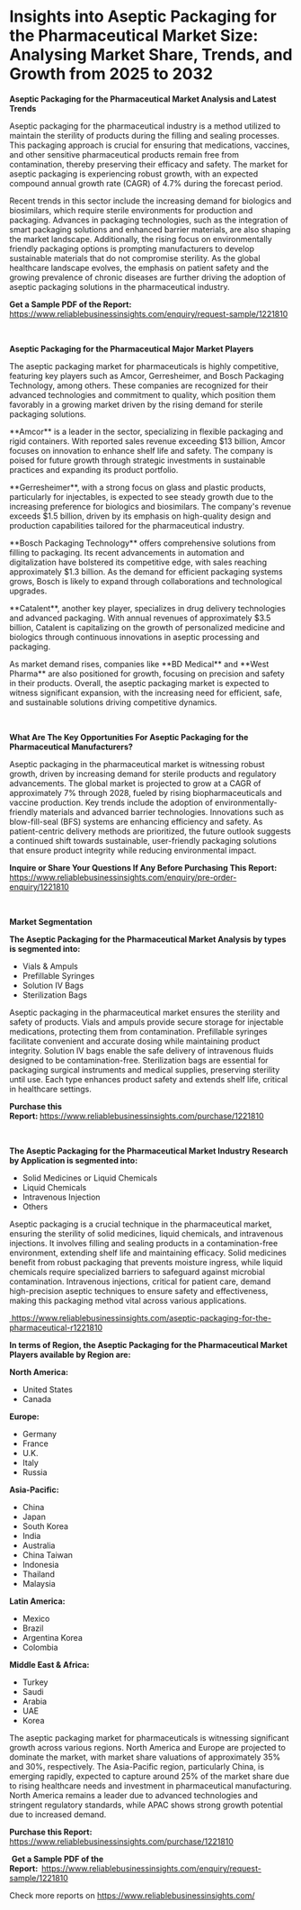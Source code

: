 <p><h1>Insights into Aseptic Packaging for the Pharmaceutical Market Size: Analysing Market Share, Trends, and Growth from 2025 to 2032</h1></p><p><strong>Aseptic Packaging for the Pharmaceutical Market Analysis and Latest Trends</strong></p>
<p><p>Aseptic packaging for the pharmaceutical industry is a method utilized to maintain the sterility of products during the filling and sealing processes. This packaging approach is crucial for ensuring that medications, vaccines, and other sensitive pharmaceutical products remain free from contamination, thereby preserving their efficacy and safety. The market for aseptic packaging is experiencing robust growth, with an expected compound annual growth rate (CAGR) of 4.7% during the forecast period. </p><p>Recent trends in this sector include the increasing demand for biologics and biosimilars, which require sterile environments for production and packaging. Advances in packaging technologies, such as the integration of smart packaging solutions and enhanced barrier materials, are also shaping the market landscape. Additionally, the rising focus on environmentally friendly packaging options is prompting manufacturers to develop sustainable materials that do not compromise sterility. As the global healthcare landscape evolves, the emphasis on patient safety and the growing prevalence of chronic diseases are further driving the adoption of aseptic packaging solutions in the pharmaceutical industry.</p></p>
<p><strong>Get a Sample PDF of the Report:&nbsp;</strong> <a href="https://www.reliablebusinessinsights.com/enquiry/request-sample/1221810?utm_campaign=2239&utm_medium=2&utm_source=Github&utm_content=ia&utm_term=08032025&utm_id=aseptic-packaging-for-the-pharmaceutical">https://www.reliablebusinessinsights.com/enquiry/request-sample/1221810</a></p>
<p>&nbsp;</p>
<p><strong>Aseptic Packaging for the Pharmaceutical Major Market Players</strong></p>
<p><p>The aseptic packaging market for pharmaceuticals is highly competitive, featuring key players such as Amcor, Gerresheimer, and Bosch Packaging Technology, among others. These companies are recognized for their advanced technologies and commitment to quality, which position them favorably in a growing market driven by the rising demand for sterile packaging solutions.</p><p>**Amcor** is a leader in the sector, specializing in flexible packaging and rigid containers. With reported sales revenue exceeding $13 billion, Amcor focuses on innovation to enhance shelf life and safety. The company is poised for future growth through strategic investments in sustainable practices and expanding its product portfolio.</p><p>**Gerresheimer**, with a strong focus on glass and plastic products, particularly for injectables, is expected to see steady growth due to the increasing preference for biologics and biosimilars. The company's revenue exceeds $1.5 billion, driven by its emphasis on high-quality design and production capabilities tailored for the pharmaceutical industry.</p><p>**Bosch Packaging Technology** offers comprehensive solutions from filling to packaging. Its recent advancements in automation and digitalization have bolstered its competitive edge, with sales reaching approximately $1.3 billion. As the demand for efficient packaging systems grows, Bosch is likely to expand through collaborations and technological upgrades.</p><p>**Catalent**, another key player, specializes in drug delivery technologies and advanced packaging. With annual revenues of approximately $3.5 billion, Catalent is capitalizing on the growth of personalized medicine and biologics through continuous innovations in aseptic processing and packaging.</p><p>As market demand rises, companies like **BD Medical** and **West Pharma** are also positioned for growth, focusing on precision and safety in their products. Overall, the aseptic packaging market is expected to witness significant expansion, with the increasing need for efficient, safe, and sustainable solutions driving competitive dynamics.</p></p>
<p>&nbsp;</p>
<p><strong>What Are The Key Opportunities For Aseptic Packaging for the Pharmaceutical Manufacturers?</strong></p>
<p><p>Aseptic packaging in the pharmaceutical market is witnessing robust growth, driven by increasing demand for sterile products and regulatory advancements. The global market is projected to grow at a CAGR of approximately 7% through 2028, fueled by rising biopharmaceuticals and vaccine production. Key trends include the adoption of environmentally-friendly materials and advanced barrier technologies. Innovations such as blow-fill-seal (BFS) systems are enhancing efficiency and safety. As patient-centric delivery methods are prioritized, the future outlook suggests a continued shift towards sustainable, user-friendly packaging solutions that ensure product integrity while reducing environmental impact.</p></p>
<p><strong>Inquire or Share Your Questions If Any Before Purchasing This Report:</strong> <a href="https://www.reliablebusinessinsights.com/enquiry/pre-order-enquiry/1221810?utm_campaign=2239&utm_medium=2&utm_source=Github&utm_content=ia&utm_term=08032025&utm_id=aseptic-packaging-for-the-pharmaceutical">https://www.reliablebusinessinsights.com/enquiry/pre-order-enquiry/1221810</a></p>
<p>&nbsp;</p>
<p><strong>Market Segmentation</strong></p>
<p><strong>The Aseptic Packaging for the Pharmaceutical Market Analysis by types is segmented into:</strong></p>
<p><ul><li>Vials & Ampuls</li><li>Prefillable Syringes</li><li>Solution IV Bags</li><li>Sterilization Bags</li></ul></p>
<p><p>Aseptic packaging in the pharmaceutical market ensures the sterility and safety of products. Vials and ampuls provide secure storage for injectable medications, protecting them from contamination. Prefillable syringes facilitate convenient and accurate dosing while maintaining product integrity. Solution IV bags enable the safe delivery of intravenous fluids designed to be contamination-free. Sterilization bags are essential for packaging surgical instruments and medical supplies, preserving sterility until use. Each type enhances product safety and extends shelf life, critical in healthcare settings.</p></p>
<p><strong>Purchase this Report:&nbsp;</strong><a href="https://www.reliablebusinessinsights.com/purchase/1221810?utm_campaign=2239&utm_medium=2&utm_source=Github&utm_content=ia&utm_term=08032025&utm_id=aseptic-packaging-for-the-pharmaceutical">https://www.reliablebusinessinsights.com/purchase/1221810</a></p>
<p>&nbsp;</p>
<p><strong>The Aseptic Packaging for the Pharmaceutical Market Industry Research by Application is segmented into:</strong></p>
<p><ul><li>Solid Medicines or Liquid Chemicals</li><li>Liquid Chemicals</li><li>Intravenous Injection</li><li>Others</li></ul></p>
<p><p>Aseptic packaging is a crucial technique in the pharmaceutical market, ensuring the sterility of solid medicines, liquid chemicals, and intravenous injections. It involves filling and sealing products in a contamination-free environment, extending shelf life and maintaining efficacy. Solid medicines benefit from robust packaging that prevents moisture ingress, while liquid chemicals require specialized barriers to safeguard against microbial contamination. Intravenous injections, critical for patient care, demand high-precision aseptic techniques to ensure safety and effectiveness, making this packaging method vital across various applications.</p></p>
<p><a href="https://www.reliablebusinessinsights.com/aseptic-packaging-for-the-pharmaceutical-r1221810?utm_campaign=2239&utm_medium=2&utm_source=Github&utm_content=ia&utm_term=08032025&utm_id=aseptic-packaging-for-the-pharmaceutical">&nbsp;https://www.reliablebusinessinsights.com/aseptic-packaging-for-the-pharmaceutical-r1221810</a></p>
<p><strong>In terms of Region, the Aseptic Packaging for the Pharmaceutical Market Players available by Region are:</strong></p>
<p>
    <p> <strong> North America: </strong>
        <ul>
            <li>United States</li>
            <li>Canada</li>
        </ul>
        </p> 
    <p> <strong> Europe: </strong>
        <ul>
            <li>Germany</li>
            <li>France</li>
            <li>U.K.</li>
            <li>Italy</li>
            <li>Russia</li>
        </ul>
        </p> 
    <p> <strong> Asia-Pacific: </strong>
        <ul>
            <li>China</li>
            <li>Japan</li>
            <li>South Korea</li>
            <li>India</li>
            <li>Australia</li>
            <li>China Taiwan</li>
            <li>Indonesia</li>
            <li>Thailand</li>
            <li>Malaysia</li>
        </ul>
        </p> 
    <p> <strong> Latin America: </strong>
        <ul>
            <li>Mexico</li>
            <li>Brazil</li>
            <li>Argentina Korea</li>
            <li>Colombia</li>
        </ul>
        </p> 
    <p> <strong> Middle East & Africa: </strong>
        <ul>
            <li>Turkey</li>
            <li>Saudi</li>
            <li>Arabia</li>
            <li>UAE</li>
            <li>Korea</li>
        </ul>
    </p>
    </p>
<p><p>The aseptic packaging market for pharmaceuticals is witnessing significant growth across various regions. North America and Europe are projected to dominate the market, with market share valuations of approximately 35% and 30%, respectively. The Asia-Pacific region, particularly China, is emerging rapidly, expected to capture around 25% of the market share due to rising healthcare needs and investment in pharmaceutical manufacturing. North America remains a leader due to advanced technologies and stringent regulatory standards, while APAC shows strong growth potential due to increased demand.</p></p>
<p><strong>Purchase this Report: </strong><a href="https://www.reliablebusinessinsights.com/purchase/1221810?utm_campaign=2239&utm_medium=2&utm_source=Github&utm_content=ia&utm_term=08032025&utm_id=aseptic-packaging-for-the-pharmaceutical">https://www.reliablebusinessinsights.com/purchase/1221810</a></p>
<p>&nbsp;<strong>Get a Sample PDF of the Report:&nbsp;&nbsp;</strong><a href="https://www.reliablebusinessinsights.com/enquiry/request-sample/1221810?utm_campaign=2239&utm_medium=2&utm_source=Github&utm_content=ia&utm_term=08032025&utm_id=aseptic-packaging-for-the-pharmaceutical">https://www.reliablebusinessinsights.com/enquiry/request-sample/1221810</a></p>
<p><strong></strong></p>
<p>Check more reports on <a href="https://www.reliablebusinessinsights.com/?utm_campaign=2239&utm_medium=2&utm_source=Github&utm_content=ia&utm_term=08032025&utm_id=aseptic-packaging-for-the-pharmaceutical">https://www.reliablebusinessinsights.com/</a></p>
